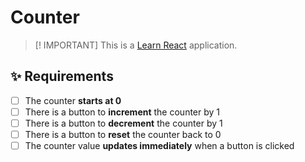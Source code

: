 # Counter

> [! IMPORTANT]
> This is a [Learn React](https://github.com/kevindmorris/learn-react) application.

## ✨ Requirements

- [ ] The counter **starts at 0**
- [ ] There is a button to **increment** the counter by 1
- [ ] There is a button to **decrement** the counter by 1
- [ ] There is a button to **reset** the counter back to 0
- [ ] The counter value **updates immediately** when a button is clicked
